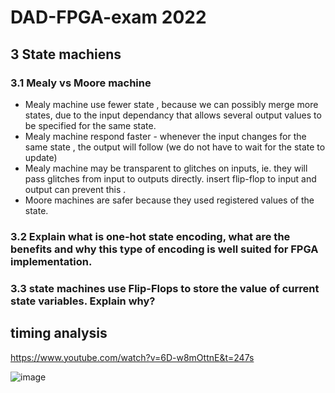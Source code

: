 # DAD-FPGA-exam 2022

## 3 State machiens 

### 3.1 Mealy vs Moore machine 
- Mealy machine use fewer state , because we can possibly merge more states, due to the input dependancy that allows several output values to be specified for the same state.
- Mealy machine respond faster - whenever the input changes for the same state , the output will follow (we do not have to wait for the state to update)
- Mealy machine may be transparent to glitches on inputs, ie. they will pass glitches from input to outputs directly.
insert flip-flop to input and output can prevent this .
- Moore machines are safer because they used registered values of the state.


### 3.2 Explain what is one-hot state encoding, what are the benefits and why this type of encoding is well suited for FPGA implementation.

### 3.3 state machines use Flip-Flops to store the value of current state variables. Explain why?

## timing analysis 

https://www.youtube.com/watch?v=6D-w8mOttnE&t=247s

![image](https://user-images.githubusercontent.com/121833181/211170484-9b3c0a32-aa80-4012-bc60-713b10ccde04.png)
